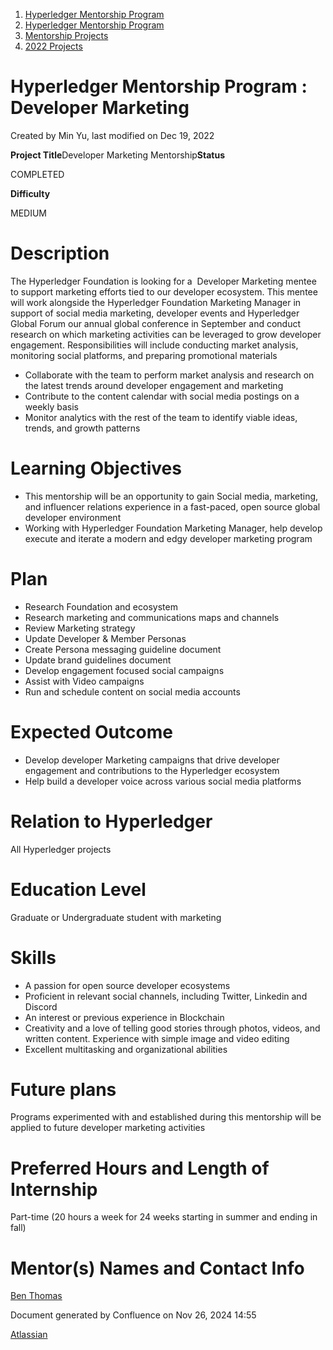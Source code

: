 1. [Hyperledger Mentorship Program](index.html)
2. [Hyperledger Mentorship Program](Hyperledger-Mentorship-Program_21954571.html)
3. [Mentorship Projects](Mentorship-Projects_21954604.html)
4. [2022 Projects](2022-Projects_21954800.html)

# Hyperledger Mentorship Program : Developer Marketing

Created by Min Yu, last modified on Dec 19, 2022

**Project Title**Developer Marketing Mentorship**Status**

COMPLETED

**Difficulty**

MEDIUM  

# Description

The Hyperledger Foundation is looking for a  Developer Marketing mentee to support marketing efforts tied to our developer ecosystem. This mentee will work alongside the Hyperledger Foundation Marketing Manager in support of social media marketing, developer events and Hyperledger Global Forum our annual global conference in September and conduct research on which marketing activities can be leveraged to grow developer engagement. Responsibilities will include conducting market analysis, monitoring social platforms, and preparing promotional materials 

- Collaborate with the team to perform market analysis and research on the latest trends around developer engagement and marketing
- Contribute to the content calendar with social media postings on a weekly basis
- Monitor analytics with the rest of the team to identify viable ideas, trends, and growth patterns

# Learning Objectives

- This mentorship will be an opportunity to gain Social media, marketing, and influencer relations experience in a fast-paced, open source global developer environment
- Working with Hyperledger Foundation Marketing Manager, help develop execute and iterate a modern and edgy developer marketing program

# Plan

- Research Foundation and ecosystem
- Research marketing and communications maps and channels
- Review Marketing strategy
- Update Developer &amp; Member Personas
- Create Persona messaging guideline document
- Update brand guidelines document
- Develop engagement focused social campaigns
- Assist with Video campaigns
- Run and schedule content on social media accounts

# Expected Outcome

- Develop developer Marketing campaigns that drive developer engagement and contributions to the Hyperledger ecosystem
- Help build a developer voice across various social media platforms

# Relation to Hyperledger

All Hyperledger projects

# Education Level

Graduate or Undergraduate student with marketing

# Skills

- A passion for open source developer ecosystems
- Proficient in relevant social channels, including Twitter, Linkedin and Discord
- An interest or previous experience in Blockchain
- Creativity and a love of telling good stories through photos, videos, and written content. Experience with simple image and video editing
- Excellent multitasking and organizational abilities

# Future plans

Programs experimented with and established during this mentorship will be applied to future developer marketing activities

# Preferred Hours and Length of Internship

Part-time (20 hours a week for 24 weeks starting in summer and ending in fall)

# Mentor(s) Names and Contact Info

[Ben Thomas](https://lf-hyperledger.atlassian.net/wiki/people/6272e8a9807e0000691ca6e0?ref=confluence)

Document generated by Confluence on Nov 26, 2024 14:55

[Atlassian](http://www.atlassian.com/)
